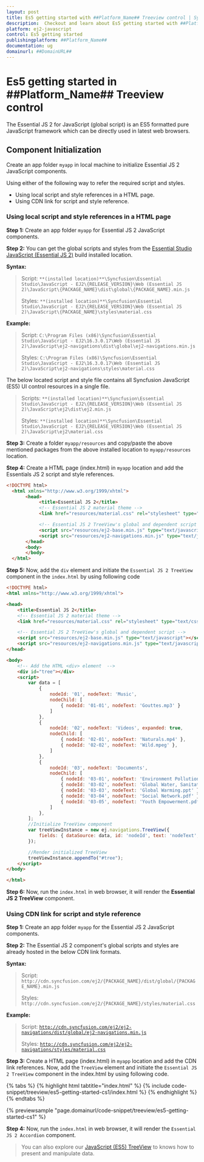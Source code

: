 ```yaml
---
layout: post
title: Es5 getting started with ##Platform_Name## Treeview control | Syncfusion
description:  Checkout and learn about Es5 getting started with ##Platform_Name## Treeview control of Syncfusion Essential JS 2 and more details.
platform: ej2-javascript
control: Es5 getting started 
publishingplatform: ##Platform_Name##
documentation: ug
domainurl: ##DomainURL##
---
```


# Es5 getting started in ##Platform_Name## Treeview control

The Essential JS 2 for JavaScript (global script) is an ES5 formatted pure JavaScript framework which can be directly used in latest web browsers.

## Component Initialization

Create an app folder `myapp` in local machine to initialize Essential JS 2 JavaScript components.

Using either of the following way to refer the required script and styles.

* Using local script and style references in a HTML page.
* Using CDN link for script and style reference.

### Using local script and style references in a HTML page

**Step 1:** Create an app folder `myapp` for Essential JS 2 JavaScript components.

**Step 2:** You can get the global scripts and styles from the [Essential Studio JavaScript (Essential JS 2)](https://www.syncfusion.com/downloads/essential-js2) build installed location.

**Syntax:**
> Script: `**(installed location)**\Syncfusion\Essential Studio\JavaScript - EJ2\{RELEASE_VERSION}\Web (Essential JS 2)\JavaScript\{PACKAGE_NAME}\dist\global\{PACKAGE_NAME}.min.js`
>
> Styles: `**(installed location)**\Syncfusion\Essential Studio\JavaScript - EJ2\{RELEASE_VERSION}\Web (Essential JS 2)\JavaScript\{PACKAGE_NAME}\styles\material.css`

**Example:**

> Script: `C:\Program Files (x86)\Syncfusion\Essential Studio\JavaScript - EJ2\16.3.0.17\Web (Essential JS 2)\JavaScript\ej2-navigations\dist\global\ej2-navigations.min.js`
>
> Styles: `C:\Program Files (x86)\Syncfusion\Essential Studio\JavaScript - EJ2\16.3.0.17\Web (Essential JS 2)\JavaScript\ej2-navigations\styles\material.css`

The below located script and style file contains all Syncfusion JavaScript (ES5) UI control resources in a single file.

> Scripts: `**(installed location)**\Syncfusion\Essential Studio\JavaScript - EJ2\{RELEASE_VERSION}\Web (Essential JS 2)\JavaScript\ej2\dist\ej2.min.js`
>
> Styles: `**(installed location)**\Syncfusion\Essential Studio\JavaScript - EJ2\{RELEASE_VERSION}\Web (Essential JS 2)\JavaScript\ej2\material.css`

**Step 3:** Create a folder `myapp/resources` and copy/paste the above mentioned packages from the above installed location to `myapp/resources` location.

**Step 4:** Create a HTML page (index.html) in `myapp` location and add the Essentials JS 2 script and style references.

```html
<!DOCTYPE html>
  <html xmlns="http://www.w3.org/1999/xhtml">
       <head>
            <title>Essential JS 2</title>
            <!-- Essential JS 2 material theme -->
            <link href="resources/material.css" rel="stylesheet" type="text/css"/>

            <!-- Essential JS 2 TreeView's global and dependent script -->
            <script src="resources/ej2-base.min.js" type="text/javascript"></script>
            <script src="resources/ej2-navigations.min.js" type="text/javascript"></script>
       </head>
       <body>
       </body>
  </html>
```

**Step 5:** Now, add the `div` element and initiate the `Essential JS 2 TreeView` component in the `index.html` by using following code

```html
<!DOCTYPE html>
<html xmlns="http://www.w3.org/1999/xhtml">

<head>
    <title>Essential JS 2</title>
    <!-- Essential JS 2 material theme -->
    <link href="resources/material.css" rel="stylesheet" type="text/css"/>

    <!-- Essential JS 2 TreeView's global and dependent script -->
    <script src="resources/ej2-base.min.js" type="text/javascript"></script>
    <script src="resources/ej2-navigations.min.js" type="text/javascript"></script>
</head>

<body>
    <!-- Add the HTML <div> element  -->
    <div id="tree"></div>
    <script>
        var data = [
            {
                nodeId: '01', nodeText: 'Music',
                nodeChild: [
                    { nodeId: '01-01', nodeText: 'Gouttes.mp3' }
                ]
            },
            {
                nodeId: '02', nodeText: 'Videos', expanded: true,
                nodeChild: [
                    { nodeId: '02-01', nodeText: 'Naturals.mp4' },
                    { nodeId: '02-02', nodeText: 'Wild.mpeg' },
                ]
            },
            {
                nodeId: '03', nodeText: 'Documents',
                nodeChild: [
                    { nodeId: '03-01', nodeText: 'Environment Pollution.docx' },
                    { nodeId: '03-02', nodeText: 'Global Water, Sanitation, & Hygiene.docx' },
                    { nodeId: '03-03', nodeText: 'Global Warming.ppt' },
                    { nodeId: '03-04', nodeText: 'Social Network.pdf' },
                    { nodeId: '03-05', nodeText: 'Youth Empowerment.pdf' },
                ]
            },
        ];
        //Initialize TreeView component
        var treeViewInstance = new ej.navigations.TreeView({
            fields: { dataSource: data, id: 'nodeId', text: 'nodeText', child: 'nodeChild' }
        });

        //Render initialized TreeView
        treeViewInstance.appendTo("#tree");
    </script>
</body>

</html>
```

**Step 6:** Now, run the `index.html` in web browser, it will render the **Essential JS 2 TreeView** component.

### Using CDN link for script and style reference

**Step 1:** Create an app folder `myapp` for the Essential JS 2 JavaScript components.

**Step 2:** The Essential JS 2 component's global scripts and styles are already hosted in the below CDN link formats.

**Syntax:**
> Script: `http://cdn.syncfusion.com/ej2/{PACKAGE_NAME}/dist/global/{PACKAGE_NAME}.min.js`
>
> Styles: `http://cdn.syncfusion.com/ej2/{PACKAGE_NAME}/styles/material.css`

**Example:**
> Script: [`http://cdn.syncfusion.com/ej2/ej2-navigations/dist/global/ej2-navigations.min.js`](http://cdn.syncfusion.com/ej2/ej2-navigations/dist/global/ej2-navigations.min.js)
>
> Styles: [`http://cdn.syncfusion.com/ej2/ej2-navigations/styles/material.css`](http://cdn.syncfusion.com/ej2/ej2-navigations/styles/material.css)

**Step 3:** Create a HTML page (index.html) in `myapp` location and add the CDN link references. Now, add the `TreeView` element and initiate the `Essential JS 2 TreeView` component in the index.html by using following code.

{% tabs %}
{% highlight html tabtitle="index.html" %}
{% include code-snippet/treeview/es5-getting-started-cs1/index.html %}
{% endhighlight %}
{% endtabs %}
        
{% previewsample "page.domainurl/code-snippet/treeview/es5-getting-started-cs1" %}

**Step 4:** Now, run the `index.html` in web browser, it will render the `Essential JS 2 Accordion` component.

> You can also explore our [JavaScript (ES5) TreeView](https://ej2.syncfusion.com/javascript/demos/#/material/treeview/default.html) to knows how to present and manipulate data.
